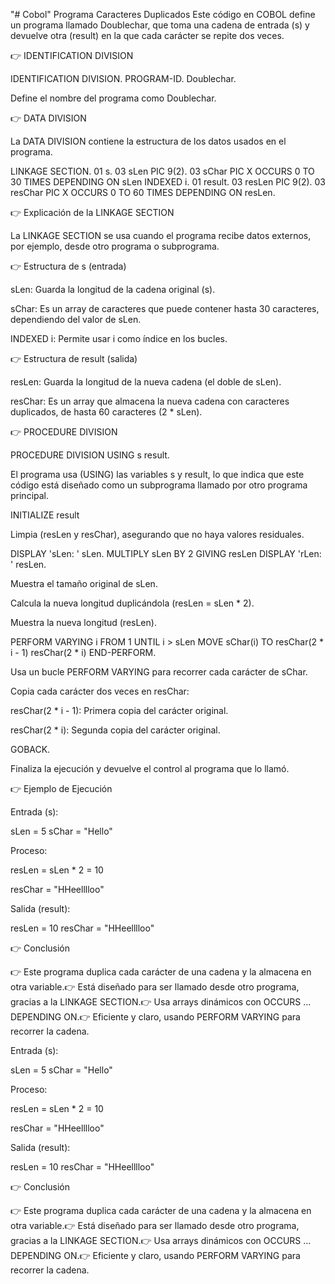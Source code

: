 "# Cobol" 
Programa Caracteres Duplicados
Este código en COBOL define un programa llamado Doublechar, que toma una cadena de entrada (s) y devuelve otra (result) en la que cada carácter se repite dos veces.

👉 IDENTIFICATION DIVISION

IDENTIFICATION DIVISION.
PROGRAM-ID. Doublechar.

Define el nombre del programa como Doublechar.

👉 DATA DIVISION

La DATA DIVISION contiene la estructura de los datos usados en el programa.

LINKAGE SECTION.
01  s.
    03  sLen         PIC 9(2).
    03  sChar        PIC X
        OCCURS 0 TO 30 TIMES DEPENDING ON sLen INDEXED i.
01  result.
    03  resLen       PIC 9(2).
    03  resChar      PIC X
        OCCURS 0 TO 60 TIMES DEPENDING ON resLen.

👉 Explicación de la LINKAGE SECTION

La LINKAGE SECTION se usa cuando el programa recibe datos externos, por ejemplo, desde otro programa o subprograma.

👉 Estructura de s (entrada)

sLen: Guarda la longitud de la cadena original (s).

sChar: Es un array de caracteres que puede contener hasta 30 caracteres, dependiendo del valor de sLen.

INDEXED i: Permite usar i como índice en los bucles.

👉 Estructura de result (salida)

resLen: Guarda la longitud de la nueva cadena (el doble de sLen).

resChar: Es un array que almacena la nueva cadena con caracteres duplicados, de hasta 60 caracteres (2 * sLen).

👉 PROCEDURE DIVISION

PROCEDURE DIVISION USING s result.

El programa usa (USING) las variables s y result, lo que indica que este código está diseñado como un subprograma llamado por otro programa principal.

INITIALIZE result

Limpia (resLen y resChar), asegurando que no haya valores residuales.

DISPLAY 'sLen: ' sLen.
MULTIPLY sLen BY 2 GIVING resLen
DISPLAY 'rLen: ' resLen.

Muestra el tamaño original de sLen.

Calcula la nueva longitud duplicándola (resLen = sLen * 2).

Muestra la nueva longitud (resLen).

PERFORM VARYING i FROM 1 UNTIL i > sLen
    MOVE sChar(i) TO resChar(2 * i - 1) resChar(2 * i)
END-PERFORM.

Usa un bucle PERFORM VARYING para recorrer cada carácter de sChar.

Copia cada carácter dos veces en resChar:

resChar(2 * i - 1): Primera copia del carácter original.

resChar(2 * i): Segunda copia del carácter original.

GOBACK.

Finaliza la ejecución y devuelve el control al programa que lo llamó.

👉 Ejemplo de Ejecución

Entrada (s):

sLen = 5
sChar = "Hello"

Proceso:

resLen = sLen * 2 = 10

resChar = "HHeelllloo"

Salida (result):

resLen = 10
resChar = "HHeelllloo"

👉 Conclusión

👉 Este programa duplica cada carácter de una cadena y la almacena en otra variable.👉 Está diseñado para ser llamado desde otro programa, gracias a la LINKAGE SECTION.👉 Usa arrays dinámicos con OCCURS ... DEPENDING ON.👉 Eficiente y claro, usando PERFORM VARYING para recorrer la cadena.

Entrada (s):

sLen = 5
sChar = "Hello"

Proceso:

resLen = sLen * 2 = 10

resChar = "HHeelllloo"

Salida (result):

resLen = 10
resChar = "HHeelllloo"

👉 Conclusión

👉 Este programa duplica cada carácter de una cadena y la almacena en otra variable.👉 Está diseñado para ser llamado desde otro programa, gracias a la LINKAGE SECTION.👉 Usa arrays dinámicos con OCCURS ... DEPENDING ON.👉 Eficiente y claro, usando PERFORM VARYING para recorrer la cadena.



